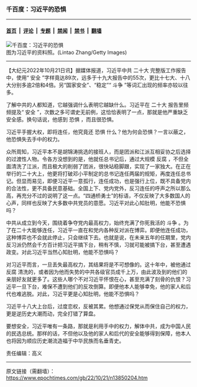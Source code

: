 ### 千百度：习近平的恐惧

---

#### [首页](../../../..?n13850204) &nbsp;|&nbsp; [评论](../../../../../epoch-comment?n13850204) &nbsp;|&nbsp; [专题](../../../../../epoch-special?n13850204) &nbsp;|&nbsp; [禁闻](../../../../../epoch-news?n13850204) &nbsp;|&nbsp; [禁书](../../../../../books?n13850204) &nbsp;|&nbsp; [翻墙](https://github.com/gfw-breaker/nogfw/blob/master/README.md?n13850204)


<div><img alt="千百度：习近平的恐惧" class="attachment-djy_600_400 size-djy_600_400 wp-post-image" src="https://i.epochtimes.com/assets/uploads/2022/10/id13850269-GettyImages-1158967557@1200x1200-.jpeg"/>
<div class="caption">
 图为习近平的资料照。(Lintao Zhang/Getty Images)
</div></div><hr/><div class="post_content" id="artbody" itemprop="articleBody">
 <!-- article content begin -->
 <p>
  【大纪元2022年10月21日讯】据媒体报道，习近平中共
  <ok href="https://www.epochtimes.com/gb/tag/%E4%BA%8C%E5%8D%81%E5%A4%A7.html">
   二十大
  </ok>
  完整版工作报告中，使用“
  <ok href="https://www.epochtimes.com/gb/tag/%E5%AE%89%E5%85%A8.html">
   安全
  </ok>
  ”字样竟达89次，远多于十九大报告中的55次，更比十七大、十八大分别多逾2倍和4倍。另“国家安全”、“稳定”“
  <ok href="https://www.epochtimes.com/gb/tag/%E6%96%97%E4%BA%89.html">
   斗争
  </ok>
  ”等词汇出现的频率亦较以往多。
 </p>
 <p>
  了解中共的人都知道，它越强调什么表明它越缺什么。习近平在
  <ok href="https://www.epochtimes.com/gb/tag/%E4%BA%8C%E5%8D%81%E5%A4%A7.html">
   二十大
  </ok>
  报告里频频提及“
  <ok href="https://www.epochtimes.com/gb/tag/%E5%AE%89%E5%85%A8.html">
   安全
  </ok>
  ”，次数之多可谓史无前例，这恰恰表明了一点，那就是他严重缺乏安全感。换句话说，他感到
  <ok href="https://www.epochtimes.com/gb/tag/%E6%81%90%E6%83%A7.html">
   恐惧
  </ok>
  ，而且很恐惧。
 </p>
 <p>
  习近平手握大权，即将连任，他究竟还
  <ok href="https://www.epochtimes.com/gb/tag/%E6%81%90%E6%83%A7.html">
   恐惧
  </ok>
  什么？他为何会恐惧？一言以蔽之，他恐惧失去手中的权力。
 </p>
 <p>
  众所周知，习近平本不是胡锦涛挑选的接班人，而是团派和江派互相妥协之后选择的过渡性人物。令各方没想到的是，他就任总书记后，通过大规模
  <ok href="https://www.epochtimes.com/gb/tag/%E5%8F%8D%E8%85%90.html">
   反腐
  </ok>
  ，不但全面清洗了江派，而且极大的削弱了团派，很快站稳脚跟，实现了一家独大。在正在举行的二十大上，他更将打破邓小平制定的总书记连任两届的规矩，再度连任总书记。但显而易见，即便习近平一意孤行，连任成功，也是强行上位，既不具备党内的合法性，更不具备民意基础。全国上下、党内党外，反习连任的呼声之所以那么高，再充分不过的说明了这一点。“四通桥勇士”的标语，不仅反映了大多数国人的心声，同样也反映了大多数中共党员的意愿。习近平对此心知肚明，他能不恐惧吗？
 </p>
 <p>
  中共从成立到今天，围绕着争夺党内最高权力，始终充满了你死我活的
  <ok href="https://www.epochtimes.com/gb/tag/%E6%96%97%E4%BA%89.html">
   斗争
  </ok>
  。为了在二十大能够连任，习近平一直在和党内各种反对派在博弈。即便他连任成功，这种博弈也不会就此停止，只会继续下去。也就是说，在未来五年的任期里，党内反习派仍然会千方百计把习近平搞下台，稍有不慎，习就可能被搞下台，甚至遭遇政变。对此习近平当然心知肚明，他能不恐惧吗？
 </p>
 <p>
  对习近平而言，一旦丢失最高权力，其结果将是不可想像的。这十年中，被他通过
  <ok href="https://www.epochtimes.com/gb/tag/%E5%8F%8D%E8%85%90.html">
   反腐
  </ok>
  清洗的，或者因为他而失势的中共各级官员成千上万，由此波及到的他们的亲朋好友就更多了。这些人哪个不对习近平怀恨在心，甚至充满了刻骨的仇恨？习近平一旦下台，难保不遭到他们的反攻倒算。即便他本人能够幸免，他的家人和后代也难逃脱。对此，习近平更是心知肚明，他能不恐惧吗？
 </p>
 <p>
  习近平十八大上台后，过度恋权，反被其累。他想通过保党从而保住自己的权力，更是逆历史大潮而动，完全打错了算盘。
 </p>
 <p>
  要想安全，习近平唯有一条路，那就是利用手中的权力，解体中共，成为中国人民的民选总统。那样的话，不但他以及他的家人和后代的安全能够得到保障，他本人也将因为顺应历史潮流造福于中华民族而名垂青史。
 </p>
 <p>
  责任编辑：高义
 </p>
 <!-- article content end -->
 <div id="below_article_ad">
 </div>
</div>


---

原文链接（需翻墙）：https://www.epochtimes.com/gb/22/10/21/n13850204.htm